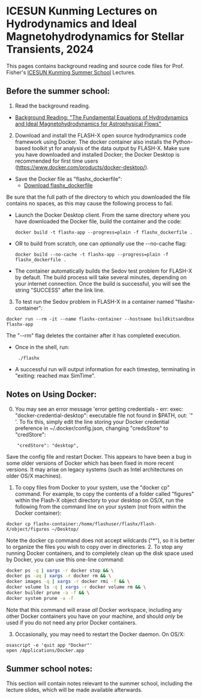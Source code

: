 # ICESUN Kunming Lectures on Hydrodynamics and Ideal Magnetohydrodynamics for Stellar Transients, 2024

This pages contains background reading and source code files for Prof. Fisher's [ICESUN Kunming Summer School](https://stellar-explosion2024.casconf.cn/) Lectures.

## Before the summer school:

1. Read the background reading.
- [Background Reading: "The Fundamental Equations of Hydrodynamics and Ideal Magnetohydrodynamics for Astrophysical Flows"](./hydro_equation_derivation.pdf)

2. Download and install the FLASH-X open source hydrodynamics code framework using Docker. The docker container also installs the Python-based toolkit yt for analysis of the data output by FLASH-X. Make sure you have downloaded and installed Docker; the Docker Desktop is recommended for first time users (https://www.docker.com/products/docker-desktop/).

- Save the Docker file as "flashx_dockerfile":
  - [Download flashx_dockerfile](https://raw.githubusercontent.com/rtfisher/summerschool_lectures/main/flashx_dockerfile)

Be sure that the full path of the directory to which you downloaded the file contains no spaces, as this may cause the following process to fail.
- Launch the Docker Desktop client. From the same directory where you have downloaded the Docker file, build the container and the code:
  <br>
  ```
  docker build -t flashx-app --progress=plain -f flashx_dockerfile .
  ```
- OR to build from scratch, one can _optionally_ use the --no-cache flag:
  <br>
  ```
  docker build --no-cache -t flashx-app --progress=plain -f flashx_dockerfile .
  ```
- The container automatically builds the Sedov test problem for FLASH-X by default. The build process will take several minutes, depending on your internet connection. Once the build is successful, you will see the string "SUCCESS" after the link line.
  
3. To test run the Sedov problem in FLASH-X in a container named "flashx-container":
 ```  
 docker run --rm -it --name flashx-container --hostname buildkitsandbox flashx-app
```
The "--rm" flag deletes the container after it has completed execution.
- Once in the shell, run:
  ```
   ./flashx
  ```
- A successful run will output information for each timestep, terminating in "exiting: reached max SimTime". 

## Notes on Using Docker:

0. You may see an error message 'error getting credentials - err: exec: "docker-credential-desktop": executable file not found in $PATH, out: `" '. To fix this, simply edit the line storing your Docker credential preference in ~/.docker/config.json, changing "credsStore" to "credStore":

```
    "credStore": "desktop",
```

Save the config file and restart Docker. This appears to have been a bug in some older versions of Docker which has been fixed in more recent versions. It may arise on legacy systems (such as Intel architectures on older OS/X machines).


1. To copy files from Docker to your system, use the "docker cp" command. For example, to copy the contents of a folder called "figures" within the Flash-X object directory to your desktop on OS/X, run the following from the command line on your system (not from within the Docker container): 
```
docker cp flashx-container:/home/flashuser/flashx/Flash-X/object/figures ~/Desktop/
```
Note the docker cp command does not accept wildcards ("*"), so it is better to organize the files you wish to copy over in directories.
2. To stop any running Docker containers, and to completely clean up the disk space used by Docker, you can use this one-line command:

```sh
docker ps -q | xargs -r docker stop && \
docker ps -aq | xargs -r docker rm && \
docker images -q | xargs -r docker rmi -f && \
docker volume ls -q | xargs -r docker volume rm && \
docker builder prune -a -f && \
docker system prune -a -f
```
Note that this command will erase _all_ Docker workspace, including any other Docker containers you have on your machine, and should _only_ be used if you do not need any prior Docker containers.

3. Occasionally, you may need to restart the Docker daemon. On OS/X:
```
osascript -e 'quit app "Docker"'
open /Applications/Docker.app
```





## Summer school notes:

This section will contain notes relevant to the summer school, including the lecture slides, which will be made available afterwards.

